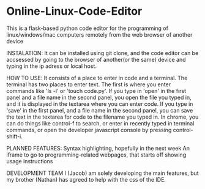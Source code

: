 # Online-Linux-Code-Editor
This is a flask-based python code editor for the programming of linux/windows/mac computers remotely from the web browser of another device

INSTALATION:
It can be installed using git clone, and the code editor can be accsessed by going to the browser of another(or the same) device and typing in the ip adress or local host.

HOW TO USE:
It consists of a place to enter in code and a terminal. The terminal has two places to enter text. The first is where you enter commands like 'ls -l' or 'touch code.py'. 
If you type in 'open' in the first panel and a file name in the second panel, you open the file you typed in, and it is displayed in the textarea where you can enter code. 
If you type in 'save' in the first panel, and a file name in the second panel, you can save the text in the textarea for code to the filename you typed in. 
In chrome, you can do things like control-f to search, or enter in recently typed in terminal commands, or open the developer javascript console by pressing control-shift-i.

PLANNED FEATURES:
Syntax highlighting, hopefully in the next week
An iframe to go to programming-related webpages, that starts off showing usage instructions

DEVELOPMENT TEAM
I (Jacob) am solely developing the main features, but my brother (Nathan) has agreed to help with the css of the IDE.
